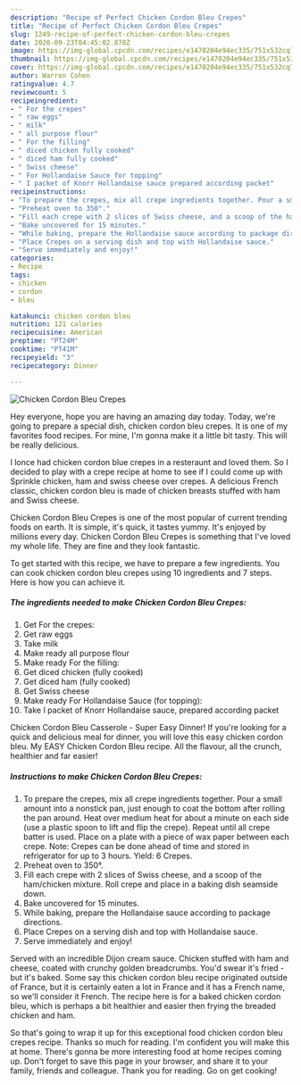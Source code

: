 ```yaml
---
description: "Recipe of Perfect Chicken Cordon Bleu Crepes"
title: "Recipe of Perfect Chicken Cordon Bleu Crepes"
slug: 1249-recipe-of-perfect-chicken-cordon-bleu-crepes
date: 2020-09-23T04:45:02.870Z
image: https://img-global.cpcdn.com/recipes/e1470204e94ec335/751x532cq70/chicken-cordon-bleu-crepes-recipe-main-photo.jpg
thumbnail: https://img-global.cpcdn.com/recipes/e1470204e94ec335/751x532cq70/chicken-cordon-bleu-crepes-recipe-main-photo.jpg
cover: https://img-global.cpcdn.com/recipes/e1470204e94ec335/751x532cq70/chicken-cordon-bleu-crepes-recipe-main-photo.jpg
author: Warren Cohen
ratingvalue: 4.7
reviewcount: 5
recipeingredient:
- " For the crepes"
- " raw eggs"
- " milk"
- " all purpose flour"
- " For the filling"
- " diced chicken fully cooked"
- " diced ham fully cooked"
- " Swiss cheese"
- " For Hollandaise Sauce for topping"
- " I packet of Knorr Hollandaise sauce prepared according packet"
recipeinstructions:
- "To prepare the crepes, mix all crepe ingredients together. Pour a small amount into a nonstick pan, just enough to coat the bottom after rolling the pan around. Heat over medium heat for about a minute on each side (use a plastic spoon to lift and flip the crepe). Repeat until all crepe batter is used. Place on a plate with a piece of wax paper between each crepe. Note: Crepes can be done ahead of time and stored in refrigerator for up to 3 hours. Yield: 6 Crepes."
- "Preheat oven to 350°."
- "Fill each crepe with 2 slices of Swiss cheese, and a scoop of the ham/chicken mixture. Roll crepe and place in a baking dish seamside down."
- "Bake uncovered for 15 minutes."
- "While baking, prepare the Hollandaise sauce according to package directions."
- "Place Crepes on a serving dish and top with Hollandaise sauce."
- "Serve immediately and enjoy!"
categories:
- Recipe
tags:
- chicken
- cordon
- bleu

katakunci: chicken cordon bleu 
nutrition: 121 calories
recipecuisine: American
preptime: "PT24M"
cooktime: "PT41M"
recipeyield: "3"
recipecategory: Dinner

---
```



![Chicken Cordon Bleu Crepes](https://img-global.cpcdn.com/recipes/e1470204e94ec335/751x532cq70/chicken-cordon-bleu-crepes-recipe-main-photo.jpg)

Hey everyone, hope you are having an amazing day today. Today, we're going to prepare a special dish, chicken cordon bleu crepes. It is one of my favorites food recipes. For mine, I'm gonna make it a little bit tasty. This will be really delicious.

I lonce had chicken cordon blue crepes in a resteraunt and loved them. So I decided to play with a crepe recipe at home to see if I could come up with Sprinkle chicken, ham and swiss cheese over crepes. A delicious French classic, chicken cordon bleu is made of chicken breasts stuffed with ham and Swiss cheese.

Chicken Cordon Bleu Crepes is one of the most popular of current trending foods on earth. It is simple, it's quick, it tastes yummy. It's enjoyed by millions every day. Chicken Cordon Bleu Crepes is something that I've loved my whole life. They are fine and they look fantastic.


To get started with this recipe, we have to prepare a few ingredients. You can cook chicken cordon bleu crepes using 10 ingredients and 7 steps. Here is how you can achieve it.

<!--inarticleads1-->

##### The ingredients needed to make Chicken Cordon Bleu Crepes:

1. Get  For the crepes:
1. Get  raw eggs
1. Take  milk
1. Make ready  all purpose flour
1. Make ready  For the filling:
1. Get  diced chicken (fully cooked)
1. Get  diced ham (fully cooked)
1. Get  Swiss cheese
1. Make ready  For Hollandaise Sauce (for topping):
1. Take  I packet of Knorr Hollandaise sauce, prepared according packet


Chicken Cordon Bleu Casserole - Super Easy Dinner! If you&#39;re looking for a quick and delicious meal for dinner, you will love this easy chicken cordon bleu. My EASY Chicken Cordon Bleu recipe. All the flavour, all the crunch, healthier and far easier! 

<!--inarticleads2-->

##### Instructions to make Chicken Cordon Bleu Crepes:

1. To prepare the crepes, mix all crepe ingredients together. Pour a small amount into a nonstick pan, just enough to coat the bottom after rolling the pan around. Heat over medium heat for about a minute on each side (use a plastic spoon to lift and flip the crepe). Repeat until all crepe batter is used. Place on a plate with a piece of wax paper between each crepe. Note: Crepes can be done ahead of time and stored in refrigerator for up to 3 hours. Yield: 6 Crepes.
1. Preheat oven to 350°.
1. Fill each crepe with 2 slices of Swiss cheese, and a scoop of the ham/chicken mixture. Roll crepe and place in a baking dish seamside down.
1. Bake uncovered for 15 minutes.
1. While baking, prepare the Hollandaise sauce according to package directions.
1. Place Crepes on a serving dish and top with Hollandaise sauce.
1. Serve immediately and enjoy!


Served with an incredible Dijon cream sauce. Chicken stuffed with ham and cheese, coated with crunchy golden breadcrumbs. You&#39;d swear it&#39;s fried - but it&#39;s baked. Some say this chicken cordon bleu recipe originated outside of France, but it is certainly eaten a lot in France and it has a French name, so we&#39;ll consider it French. The recipe here is for a baked chicken cordon bleu, which is perhaps a bit healthier and easier then frying the breaded chicken and ham. 

So that's going to wrap it up for this exceptional food chicken cordon bleu crepes recipe. Thanks so much for reading. I'm confident you will make this at home. There's gonna be more interesting food at home recipes coming up. Don't forget to save this page in your browser, and share it to your family, friends and colleague. Thank you for reading. Go on get cooking!
